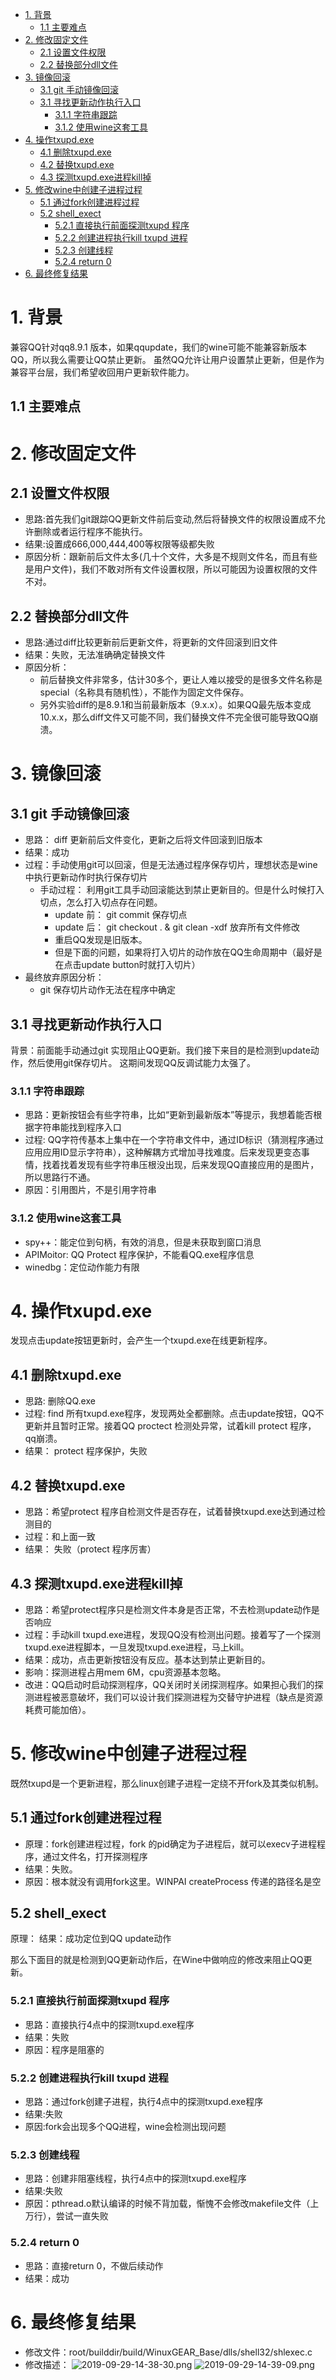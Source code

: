 <!-- TOC -->

- [1. 背景](#1-背景)
    - [1.1 主要难点](#11-主要难点)
- [2. 修改固定文件](#2-修改固定文件)
    - [2.1 设置文件权限](#21-设置文件权限)
    - [2.2 替换部分dll文件](#22-替换部分dll文件)
- [3. 镜像回滚](#3-镜像回滚)
    - [3.1 git 手动镜像回滚](#31-git-手动镜像回滚)
    - [3.1 寻找更新动作执行入口](#31-寻找更新动作执行入口)
        - [3.1.1 字符串跟踪](#311-字符串跟踪)
        - [3.1.2 使用wine这套工具](#312-使用wine这套工具)
- [4. 操作txupd.exe](#4-操作txupdexe)
    - [4.1 删除txupd.exe](#41-删除txupdexe)
    - [4.2 替换txupd.exe](#42-替换txupdexe)
    - [4.3 探测txupd.exe进程kill掉](#43-探测txupdexe进程kill掉)
- [5. 修改wine中创建子进程过程](#5-修改wine中创建子进程过程)
    - [5.1 通过fork创建进程过程](#51-通过fork创建进程过程)
    - [5.2 shell_exect](#52-shell_exect)
        - [5.2.1 直接执行前面探测txupd 程序](#521-直接执行前面探测txupd-程序)
        - [5.2.2 创建进程执行kill txupd 进程](#522-创建进程执行kill-txupd-进程)
        - [5.2.3 创建线程](#523-创建线程)
        - [5.2.4 return 0](#524-return-0)
- [6. 最终修复结果](#6-最终修复结果)

<!-- /TOC -->
# 1. 背景
兼容QQ针对qq8.9.1 版本，如果qqupdate，我们的wine可能不能兼容新版本QQ，所以我么需要让QQ禁止更新。
虽然QQ允许让用户设置禁止更新，但是作为兼容平台层，我们希望收回用户更新软件能力。
## 1.1 主要难点
# 2. 修改固定文件
## 2.1 设置文件权限
* 思路:首先我们git跟踪QQ更新文件前后变动,然后将替换文件的权限设置成不允许删除或者运行程序不能执行。
* 结果:设置成666,000,444,400等权限等级都失败
* 原因分析：跟新前后文件太多(几十个文件，大多是不规则文件名，而且有些是用户文件)，我们不敢对所有文件设置权限，所以可能因为设置权限的文件不对。

## 2.2 替换部分dll文件
* 思路:通过diff比较更新前后更新文件，将更新的文件回滚到旧文件
* 结果：失败，无法准确确定替换文件
* 原因分析：
    * 前后替换文件非常多，估计30多个，更让人难以接受的是很多文件名称是special（名称具有随机性），不能作为固定文件保存。
    * 另外实验diff的是8.9.1和当前最新版本（9.x.x）。如果QQ最先版本变成10.x.x，那么diff文件又可能不同，我们替换文件不完全很可能导致QQ崩溃。

# 3. 镜像回滚
## 3.1 git 手动镜像回滚
* 思路： diff 更新前后文件变化，更新之后将文件回滚到旧版本
* 结果：成功
* 过程：手动使用git可以回滚，但是无法通过程序保存切片，理想状态是wine中执行更新动作时执行保存切片
    * 手动过程： 利用git工具手动回滚能达到禁止更新目的。但是什么时候打入切点，怎么打入切点存在问题。
        * update 前： git commit 保存切点
        * update 后： git checkout . & git clean -xdf 放弃所有文件修改
        * 重启QQ发现是旧版本。
        * 但是下面的问题，如果将打入切片的动作放在QQ生命周期中（最好是在点击update button时就打入切片）
* 最终放弃原因分析：
    * git 保存切片动作无法在程序中确定


## 3.1 寻找更新动作执行入口
背景：前面能手动通过git 实现阻止QQ更新。我们接下来目的是检测到update动作，然后使用git保存切片。
这期间发现QQ反调试能力太强了。
### 3.1.1 字符串跟踪
* 思路：更新按钮会有些字符串，比如“更新到最新版本”等提示，我想着能否根据字符串能找到程序入口
* 过程: QQ字符传基本上集中在一个字符串文件中，通过ID标识（猜测程序通过应用应用ID显示字符串），这种解耦方式增加寻找难度。后来发现更变态事情，找着找着发现有些字符串压根没出现，后来发现QQ直接应用的是图片，所以思路行不通。
* 原因：引用图片，不是引用字符串

### 3.1.2 使用wine这套工具
* spy++：能定位到句柄，有效的消息，但是未获取到窗口消息
* APIMoitor: QQ Protect 程序保护，不能看QQ.exe程序信息
* winedbg：定位动作能力有限

# 4. 操作txupd.exe
发现点击update按钮更新时，会产生一个txupd.exe在线更新程序。

## 4.1 删除txupd.exe 
* 思路: 删除QQ.exe
* 过程: find 所有txupd.exe程序，发现两处全都删除。点击update按钮，QQ不更新并且暂时正常。接着QQ proctect 检测处异常，试着kill protect 程序，qq崩溃。
* 结果： protect 程序保护，失败

## 4.2 替换txupd.exe
* 思路：希望protect 程序自检测文件是否存在，试着替换txupd.exe达到通过检测目的
* 过程：和上面一致
* 结果： 失败（protect 程序厉害）

## 4.3 探测txupd.exe进程kill掉
* 思路：希望protect程序只是检测文件本身是否正常，不去检测update动作是否响应
* 过程：手动kill txupd.exe进程，发现QQ没有检测出问题。接着写了一个探测txupd.exe进程脚本，一旦发现txupd.exe进程，马上kill。
* 结果：成功，点击更新按钮没有反应。基本达到禁止更新目的。
* 影响：探测进程占用mem 6M，cpu资源基本忽略。
* 改进：QQ启动时启动探测程序，QQ关闭时关闭探测程序。如果担心我们的探测进程被恶意破坏，我们可以设计我们探测进程为交替守护进程（缺点是资源耗费可能加倍）。
 
# 5. 修改wine中创建子进程过程
 既然txupd是一个更新进程，那么linux创建子进程一定绕不开fork及其类似机制。
## 5.1 通过fork创建进程过程
 * 原理：fork创建进程过程，fork 的pid确定为子进程后，就可以execv子进程程序，通过文件名，打开探测程序
 * 结果：失败。
 * 原因：根本就没有调用fork这里。WINPAI createProcess 传递的路径名是空

## 5.2 shell_exect 
原理：
结果：成功定位到QQ update动作

那么下面目的就是检测到QQ更新动作后，在Wine中做响应的修改来阻止QQ更新。
### 5.2.1 直接执行前面探测txupd 程序
* 思路：直接执行4点中的探测txupd.exe程序
* 结果：失败
* 原因：程序是阻塞的
### 5.2.2 创建进程执行kill txupd 进程
 * 思路：通过fork创建子进程，执行4点中的探测txupd.exe程序
 * 结果:失败
 * 原因:fork会出现多个QQ进程，wine会检测出现问题
### 5.2.3 创建线程
* 思路：创建非阻塞线程，执行4点中的探测txupd.exe程序
* 结果:失败
* 原因：pthread.o默认编译的时候不背加载，惭愧不会修改makefile文件（上万行），尝试一直失败
### 5.2.4 return 0
* 思路：直接return 0，不做后续动作
* 结果：成功


# 6. 最终修复结果
* 修改文件：root/builddir/build/WinuxGEAR_Base/dlls/shell32/shlexec.c
* 修改描述：
![2019-09-29-14-38-30.png](./images/2019-09-29-14-38-30.png)
![2019-09-29-14-39-09.png](./images/2019-09-29-14-39-09.png)